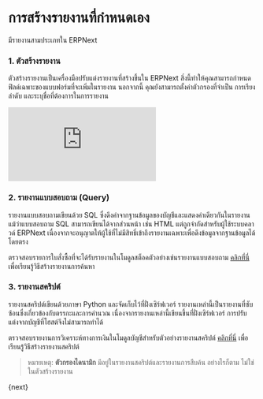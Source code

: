 <!-- add-breadcrumbs -->
# การสร้างรายงานที่กำหนดเอง

มีรายงานสามประเภทใน ERPNext

### 1. ตัวสร้างรายงาน

ตัวสร้างรายงานเป็นเครื่องมือปรับแต่งรายงานที่สร้างขึ้นใน ERPNext สิ่งนี้ทำให้คุณสามารถกำหนดฟิลด์เฉพาะของแบบฟอร์มที่จะเพิ่มในรายงาน นอกจากนี้ คุณยังสามารถตั้งค่าตัวกรองที่จำเป็น การเรียงลำดับ และระบุชื่อที่ต้องการในการรายงาน

<div class="embed-container">
    <iframe src="https://www.youtube.com/embed/TxJGUNarcQs?rel=0" frameborder="0" allow="autoplay; encrypted-media" allowfullscreen>
    </iframe>
</div>

### 2. รายงานแบบสอบถาม (Query)

รายงานแบบสอบถามเขียนด้วย SQL ซึ่งดึงค่าจากฐานข้อมูลของบัญชีและแสดงค่าเดียวกันในรายงาน แม้ว่าแบบสอบถาม SQL สามารถเขียนได้จากส่วนหน้า เช่น HTML แต่ถูกจำกัดสำหรับผู้ใช้ระบบคลาวด์ ERPNext เนื่องจากจะอนุญาตให้ผู้ใช้ที่ไม่มีสิทธิ์เข้าถึงรายงานเฉพาะเพื่อดึงข้อมูลจากฐานข้อมูลได้โดยตรง

ตรวจสอบรายการใบสั่งซื้อที่จะได้รับรายงานในโมดูลสต็อคตัวอย่างเช่นรายงานแบบสอบถาม [คลิกที่นี่](https://frappe.io/docs/user/th/guides/reports-and-printing/how-to-make-query-report.html) เพื่อเรียนรู้วิธีสร้างรายงานการค้นหา

### 3. รายงานสคริปต์

รายงานสคริปต์เขียนด้วยภาษา Python และจัดเก็บไว้ที่ฝั่งเซิร์ฟเวอร์ รายงานเหล่านี้เป็นรายงานที่ซับซ้อนซึ่งเกี่ยวข้องกับตรรกะและการคำนวณ เนื่องจากรายงานเหล่านี้เขียนขึ้นที่ฝั่งเซิร์ฟเวอร์ การปรับแต่งจากบัญชีที่โฮสต์จึงไม่สามารถทำได้

ตรวจสอบรายงานการวิเคราะห์ทางการเงินในโมดูลบัญชีสำหรับตัวอย่างรายงานสคริปต์ [คลิกที่นี่](https://frappe.io/docs/user/th/guides/reports-and-printing/how-to-make-script-reports.html) เพื่อเรียนรู้วิธีสร้างรายงานสคริปต์

> หมายเหตุ: **ตัวกรองไดนามิก** มีอยู่ในรายงานสคริปต์และรายงานการสืบค้น อย่างไรก็ตาม ไม่ใช่ในตัวสร้างรายงาน

{next}

<!-- markdown -->

